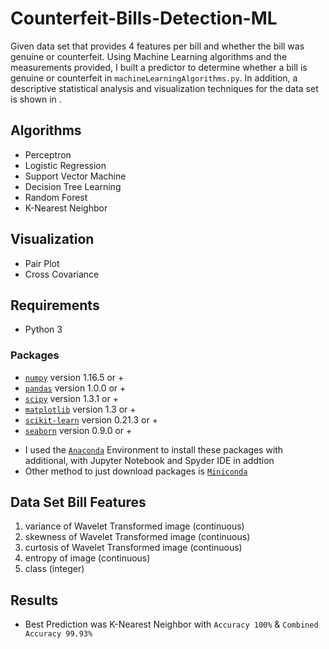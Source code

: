 # Counterfeit-Bills-Detection-ML

Given data set that provides 4 features per bill and whether the bill was genuine or counterfeit.  Using Machine Learning algorithms and the measurements provided, I built a predictor to determine whether a bill is genuine or counterfeit in `machineLearningAlgorithms.py`. In addition, a descriptive statistical analysis and visualization techniques for the data set is shown in .

## Algorithms
- Perceptron
- Logistic Regression
- Support Vector Machine
- Decision Tree Learning
- Random Forest
- K-Nearest Neighbor 

## Visualization
- Pair Plot
- Cross Covariance 

## Requirements
- Python 3 
### Packages
- [`numpy`](http://www.numpy.org/) version 1.16.5 or +  
- [`pandas`](https://pandas.pydata.org/) version 1.0.0 or +  
- [`scipy`](http://www.scipy.org/) version 1.3.1 or +
- [`matplotlib`](http://matplotlib.org/) version 1.3 or +
- [`scikit-learn`](http://scikit-learn.or) version 0.21.3 or +
- [`seaborn`](https://seaborn.pydata.org/) version 0.9.0 or +
* I used the [`Anaconda`](https://www.anaconda.com/products/individual) Environment to install these packages with additional, with Jupyter Notebook and Spyder IDE in addtion
* Other method to just download packages is [`Miniconda`](https://docs.conda.io/en/latest/miniconda.html)

## Data Set Bill Features
1. variance of Wavelet Transformed image (continuous)
2. skewness of Wavelet Transformed image (continuous)
3. curtosis of Wavelet Transformed image (continuous)
4. entropy of image (continuous)
5. class (integer)
## Results
* Best Prediction was K-Nearest Neighbor with  `Accuracy 100%` & `Combined Accuracy 99.93%`
